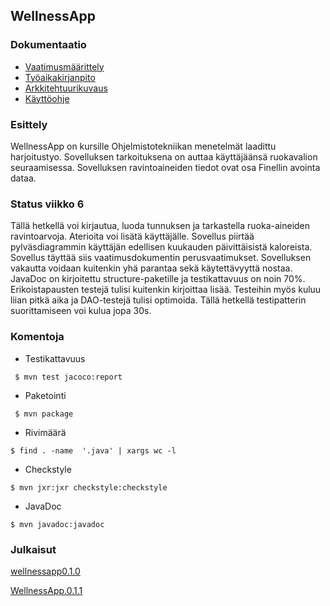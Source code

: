 ## WellnessApp
### Dokumentaatio
- [Vaatimusmäärittely](https://github.com/ViliLipo/otm-harjoitustyo/blob/master/dokumentaatio/requirements.md)
- [Työaikakirjanpito](https://github.com/ViliLipo/otm-harjoitustyo/blob/master/tyoaikakirjanpito.md)
- [Arkkitehtuurikuvaus](https://github.com/ViliLipo/otm-harjoitustyo/blob/master/dokumentaatio/arkkitehtuuri.md)
- [Käyttöohje](https://github.com/ViliLipo/otm-harjoitustyo/blob/master/dokumentaatio/kayttoohje.md)

### Esittely
WellnessApp on kursille Ohjelmistotekniikan menetelmät laadittu harjoitustyo.
Sovelluksen tarkoituksena on auttaa käyttäjäänsä ruokavalion seuraamisessa.
Sovelluksen ravintoaineiden tiedot ovat osa Finellin avointa dataa.

### Status viikko 6

Tällä hetkellä voi kirjautua, luoda tunnuksen ja tarkastella
ruoka-aineiden ravintoarvoja. Aterioita voi lisätä käyttäjälle. Sovellus
piirtää pylväsdiagrammin käyttäjän edellisen kuukauden päivittäisistä kaloreista.
Sovellus täyttää siis vaatimusdokumentin perusvaatimukset.
Sovelluksen vakautta voidaan kuitenkin yhä parantaa sekä käytettävyyttä nostaa.
JavaDoc on kirjoitettu structure-paketille ja testikattavuus on noin 70%.
Erikoistapausten testejä tulisi kuitenkin kirjoittaa lisää. Testeihin myös
kuluu liian pitkä aika ja DAO-testejä tulisi optimoida. Tällä hetkellä
testipatterin suorittamiseen voi kulua jopa 30s.


### Komentoja
- Testikattavuus
```
 $ mvn test jacoco:report
 ```
- Paketointi
```
 $ mvn package
 ```
- Rivimäärä
```
$ find . -name  '.java' | xargs wc -l
```
- Checkstyle
```
$ mvn jxr:jxr checkstyle:checkstyle
 ```
- JavaDoc
```
$ mvn javadoc:javadoc
```
### Julkaisut
[wellnessapp0.1.0](https://github.com/ViliLipo/otm-harjoitustyo/releases/tag/0.1.0)

[WellnessApp.0.1.1](https://github.com/ViliLipo/otm-harjoitustyo/releases/tag/0.1.1)
